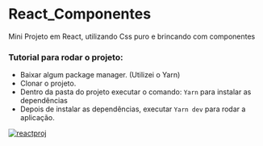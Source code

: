 # React_Componentes
Mini Projeto em React, utilizando Css puro e brincando com componentes

### **Tutorial para rodar o projeto:** 
- Baixar algum package manager. (Utilizei o Yarn)
- Clonar o projeto.
- Dentro da pasta do projeto executar o comando: `Yarn` para instalar as dependências
- Depois de instalar as dependências, executar `Yarn dev` para rodar a aplicação.

[![reactproj](https://i.imgur.com/uKYAjVi.png)](https://i.imgur.com/uKYAjVi.png)
